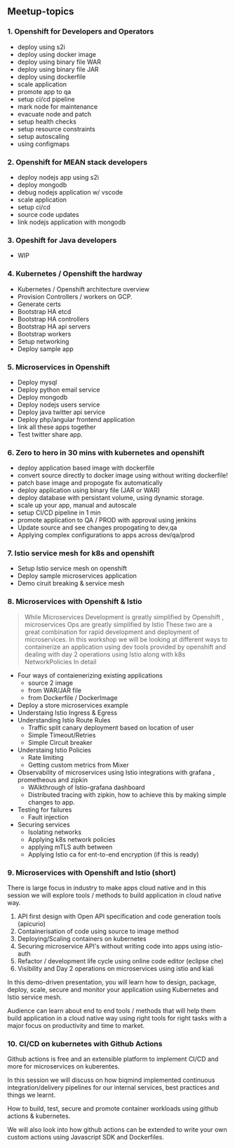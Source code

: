 ## Meetup-topics

### 1. Openshift for Developers and Operators  
   * deploy using s2i  
   * deploy using docker image
   * deploy using binary file WAR
   * deploy using binary file JAR
   * deploy using dockerfile
   * scale application
   * promote app to qa
   * setup ci/cd pipeline
   * mark node for maintenance
   * evacuate node and patch
   * setup health checks
   * setup resource constraints
   * setup autoscaling
   * using configmaps
   
### 2. Openshift for MEAN stack developers
   * deploy nodejs app using s2i
   * deploy mongodb
   * debug nodejs application w/ vscode
   * scale application
   * setup ci/cd
   * source code updates
   * link nodejs application with mongodb

### 3. Opeshift for Java developers
   * WIP
### 4. Kubernetes / Openshift the hardway
   * Kubernetes / Openshift architecture overview
   * Provision Controllers / workers on GCP.
   * Generate certs
   * Bootstrap  HA etcd
   * Bootstrap HA controllers
   * Bootstrap HA api servers
   * Bootstrap workers
   * Setup networking
   * Deploy sample app 

### 5. Microservices in Openshift
   * Deploy mysql
   * Deploy python email service
   * Deploy mongodb
   * Deploy nodejs users service
   * Deploy java twitter api service
   * Deploy php/angular frontend application
   * link all these apps together
   * Test twitter share app.
   
   
### 6. Zero to hero in 30 mins with kubernetes and openshift
   * deploy application based image with dockerfile  
   * convert source directly to docker image using without writing dockerfile!
   * patch base image and propogate fix automatically
   * deploy application using binary file (JAR or WAR)
   * deploy database with persistant volume, using dynamic storage.
   * scale up your app, manual and autoscale
   * setup CI/CD pipeline in 1 min
   * promote application to QA / PROD with approval using jenkins
   * Update source and see changes propogating to dev,qa
   * Applying complex configurations to apps across dev/qa/prod

### 7. Istio service mesh for k8s and openshift
   * Setup Istio service mesh on openshift
   * Deploy sample microservices application
   * Demo ciruit breaking & service mesh 

### 8. Microservices with Openshift & Istio
> While Microservices Development is greatly simplified by Openshift , microservices Ops are greatly simplified by Istio
> These two are a great combination for rapid development and deployment of microservices. 
> In this workshop we will be looking at different ways to containerize an application using dev tools provided by openshift and dealing with day 2 operations using Istio along with k8s NetworkPolicies
> In detail
* Four ways of contaienerizing existing applications
  * source 2 image
  * from WAR/JAR file
  * from Dockerfile / DockerImage
* Deploy a store microservices example
* Understaing Istio Ingress & Egress
* Understanding Istio Route Rules
  * Traffic split canary deployment based on location of user
  * Simple Timeout/Retries
  * Simple Circuit breaker
* Understaing Istio Policies
  * Rate limiting
  * Getting custom metrics from Mixer
* Observability of microservices using Istio integrations with grafana , prometheous and zipkin
  * WAlkthrough of Istio-grafana dashboard
  * Distributed tracing with zipkin, how to achieve this by making simple changes to app.
* Testing for failures
  * Fault injection
* Securing services
  * Isolating networks
  * Applying k8s network policies 
  * applying mTLS auth between 
  * Applying Istio ca for ent-to-end encryption (if this is ready)


### 9. Microservices with Openshift and Istio (short)

There is large focus in industry to make apps cloud native and in this session we will explore tools / methods to build application in cloud native way.

1)  API first design with Open API specification and code generation tools (apicurio)
2)  Containerisation of code using source to image method 
3)  Deploying/Scaling containers on kubernetes 
4)  Securing microservice API's  without writing code into apps using istio-auth
5)  Refactor / development life cycle using online code editor (eclipse che) 
6)  Visibility and Day 2 operations on microservices using istio and kiali 


In this demo-driven presentation, you will learn how to design, package, deploy, scale, secure and monitor your application using Kubernetes and Istio service mesh.

Audience can learn about end to end tools / methods that will help them build application in a cloud native way  using right tools for right tasks with a major focus on productivity and time to market.


### 10. CI/CD on kubernetes with Github Actions

Github actions is free and an extensible platform to implement CI/CD and more for microservices on kuberentes.

In this session we will discuss on how biqmind implemented continuous integration/delivery pipelines for our internal services, best practices and things we learnt. 

How to build, test, secure and promote container workloads using github actions & kubernetes.

We will also look into how github actions can be extended to write your own custom actions using Javascript SDK and Dockerfiles.


